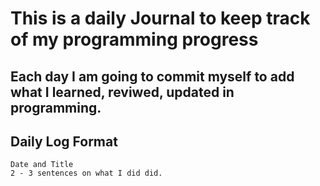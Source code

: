 # This is a daily Journal to keep track of my programming progress

## Each day I am going to commit myself to add what I learned, reviwed, updated in programming. 

  ## Daily Log Format
  
    Date and Title 
    2 - 3 sentences on what I did did. 
    



